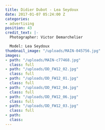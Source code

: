 ```yaml
---
title: Didier Dubot - Lea Seydoux
date: 2017-01-07 05:24:00 Z
categories:
- advertising
position: 43
credit_text: |-
  Photographer: Victor Demarchelier

  Model: Lea Seydoux
thumbnail_image: "/uploads/MAIN-045756.jpg"
images:
- path: "/uploads/MAIN-c77468.jpg"
  class: full
- path: "/uploads/DD_FW12_02.jpg"
  class: full
- path: "/uploads/DD_FW12_01.jpg"
  class: full
- path: "/uploads/DD_FW12_04.jpg"
  class: full
- path: "/uploads/DD_FW12_06.jpg"
  class: full
- path: "/uploads/DD_FW12_03.jpg"
  class: full
- path: 
  class: 
---
```


